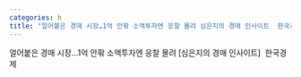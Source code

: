 ```yaml
---
categories: h
title: "얼어붙은 경매 시장…1억 안팎 소액투자엔 응찰 몰려 심은지의 경매 인사이트  한국경제"
---
```

얼어붙은 경매 시장…1억 안팎 소액투자엔 응찰 몰려 [심은지의 경매 인사이트]&nbsp;&nbsp;한국경제